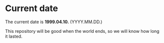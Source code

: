 # Current date

The current date is **1999.04.10.** (YYYY.MM.DD.)

This repository will be good when the world ends, so we will know how long it lasted.
